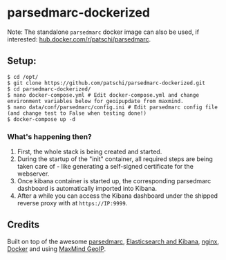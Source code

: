 # parsedmarc-dockerized

Note: The standalone `parsedmarc` docker image can also be used, if interested: [hub.docker.com/r/patschi/parsedmarc](https://hub.docker.com/r/patschi/parsedmarc).

## Setup:
```
$ cd /opt/
$ git clone https://github.com/patschi/parsedmarc-dockerized.git
$ cd parsedmarc-dockerized/
$ nano docker-compose.yml # Edit docker-compose.yml and change environment variables below for geoipupdate from maxmind.
$ nano data/conf/parsedmarc/config.ini # Edit parsedmarc config file (and change test to False when testing done!)
$ docker-compose up -d
```

### What's happening then?

1. First, the whole stack is being created and started.
2. During the startup of the "init" container, all required steps are being taken care of - like generating a self-signed certificate for the webserver.
3. Once kibana container is started up, the corresponding parsedmarc dashboard is automatically imported into Kibana.
4. After a while you can access the Kibana dashboard under the shipped reverse proxy with at `https://IP:9999`.

## Credits

Built on top of the awesome [parsedmarc](https://github.com/domainaware/checkdmarc), [Elasticsearch and Kibana](https://www.elastic.co/), [nginx](https://nginx.org), [Docker](https://docker.com) and using [MaxMind GeoIP](https://dev.maxmind.com/geoip/geoip2/geolite2/).
